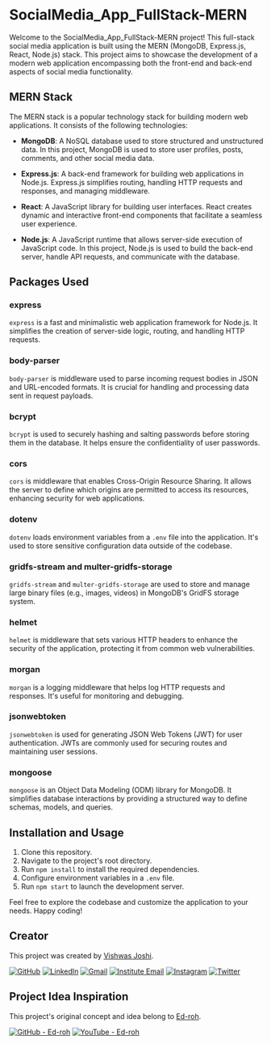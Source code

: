 
# SocialMedia_App_FullStack-MERN

Welcome to the SocialMedia_App_FullStack-MERN project! This full-stack social media application is built using the MERN (MongoDB, Express.js, React, Node.js) stack. This project aims to showcase the development of a modern web application encompassing both the front-end and back-end aspects of social media functionality.

## MERN Stack

The MERN stack is a popular technology stack for building modern web applications. It consists of the following technologies:

- **MongoDB**: A NoSQL database used to store structured and unstructured data. In this project, MongoDB is used to store user profiles, posts, comments, and other social media data.

- **Express.js**: A back-end framework for building web applications in Node.js. Express.js simplifies routing, handling HTTP requests and responses, and managing middleware.

- **React**: A JavaScript library for building user interfaces. React creates dynamic and interactive front-end components that facilitate a seamless user experience.

- **Node.js**: A JavaScript runtime that allows server-side execution of JavaScript code. In this project, Node.js is used to build the back-end server, handle API requests, and communicate with the database.

## Packages Used

### express
`express` is a fast and minimalistic web application framework for Node.js. It simplifies the creation of server-side logic, routing, and handling HTTP requests.

### body-parser
`body-parser` is middleware used to parse incoming request bodies in JSON and URL-encoded formats. It is crucial for handling and processing data sent in request payloads.

### bcrypt
`bcrypt` is used to securely hashing and salting passwords before storing them in the database. It helps ensure the confidentiality of user passwords.

### cors
`cors` is middleware that enables Cross-Origin Resource Sharing. It allows the server to define which origins are permitted to access its resources, enhancing security for web applications.

### dotenv
`dotenv` loads environment variables from a `.env` file into the application. It's used to store sensitive configuration data outside of the codebase.

### gridfs-stream and multer-gridfs-storage
`gridfs-stream` and `multer-gridfs-storage` are used to store and manage large binary files (e.g., images, videos) in MongoDB's GridFS storage system.

### helmet
`helmet` is middleware that sets various HTTP headers to enhance the security of the application, protecting it from common web vulnerabilities.

### morgan
`morgan` is a logging middleware that helps log HTTP requests and responses. It's useful for monitoring and debugging.

### jsonwebtoken
`jsonwebtoken` is used for generating JSON Web Tokens (JWT) for user authentication. JWTs are commonly used for securing routes and maintaining user sessions.

### mongoose
`mongoose` is an Object Data Modeling (ODM) library for MongoDB. It simplifies database interactions by providing a structured way to define schemas, models, and queries.

## Installation and Usage

1. Clone this repository.
2. Navigate to the project's root directory.
3. Run `npm install` to install the required dependencies.
4. Configure environment variables in a `.env` file.
5. Run `npm start` to launch the development server.

Feel free to explore the codebase and customize the application to your needs. Happy coding!




## Creator

This project was created by [Vishwas Joshi](https://github.com/vishwasjoshi2019).


[![GitHub](https://img.shields.io/badge/GitHub-%40vishwasjoshi2019-blue)](https://github.com/vishwasjoshi2019)
[![LinkedIn](https://img.shields.io/badge/LinkedIn-%40vishwasjoshi2019-blue)](https://www.linkedin.com/in/vishwasjoshi2019/)
[![Gmail](https://img.shields.io/badge/Gmail-vishwasjoshi2019%40gmail.com-red)](mailto:vishwasjoshi2019@gmail.com)
[![Institute Email](https://img.shields.io/badge/Institute%20Email-vishwas.j%40iitgn.ac.in-red)](mailto:vishwas.j@iitgn.ac.in)
[![Instagram](https://img.shields.io/badge/Instagram-%40cursed__geek-orange)](https://www.instagram.com/cursed_geek/)
[![Twitter](https://img.shields.io/badge/Twitter-%40Vishwas79116150-blue)](https://twitter.com/Vishwas79116150)


## Project Idea Inspiration


This project's original concept and idea belong to [Ed-roh](https://github.com/ed-roh).

[![GitHub - Ed-roh](https://img.shields.io/badge/GitHub-%40alejandro--ao-blue)](https://github.com/ed-roh)
[![YouTube - Ed-roh](https://img.shields.io/badge/YouTube-%40alejandro__ao-red)](https://www.youtube.com/@alejandro_ao)
